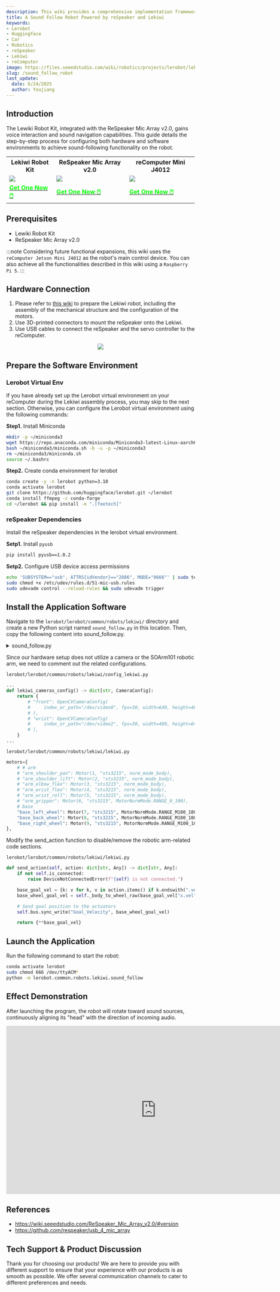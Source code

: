 ```yaml
---
description: This wiki provides a comprehensive implementation framework for equipping the Lekiwi Robot Kit with sound-following capabilities using ReSpeaker Mic Array v2.0 and reComputer Jetson Mini, covering hardware integration, environment configuration, and software adaptation while demonstrating real-time audio source tracking functionality. 
title: A Sound Follow Robot Powered by reSpeaker and Lekiwi
keywords:
- Lerobot
- Huggingface
- Car
- Robotics
- reSpeaker
- Lekiwi
- reComputer
image: https://files.seeedstudio.com/wiki/robotics/projects/lerobot/lekiwi/lekiwi_cad_v1.webp
slug: /sound_follow_robot
last_update:
  date: 6/24/2025
  author: Youjiang
---
```


## Introduction
The Lewiki Robot Kit, integrated with the ReSpeaker Mic Array v2.0, gains voice interaction and sound navigation capabilities. This guide details the step-by-step process for configuring both hardware and software environments to achieve sound-following functionality on the robot.

<div class="table-center">
  <table align="center">
    <tr>
        <th>Lekiwi Robot Kit</th>
        <th>ReSpeaker Mic Array v2.0</th>
        <th>reComputer Mini J4012</th>
    </tr>
    <tr>
        <td>
            <div style={{textAlign:'center'}}>
                <img src="https://files.seeedstudio.com/wiki/robotics/projects/lerobot/lekiwi/lekiwi_cad_v1.png" style={{width:250, height:'auto'}}/>
            </div>
        </td>
        <td>
            <div style={{textAlign:'center'}}>
                <img src="https://media-cdn.seeedstudio.com/media/catalog/product/cache/bb49d3ec4ee05b6f018e93f896b8a25d/0/2/02_7.png" style={{width:250, height:'auto'}}/>
            </div>
        </td>
        <td>
            <div style={{textAlign:'center'}}>
                <img src="https://media-cdn.seeedstudio.com/media/catalog/product/cache/bb49d3ec4ee05b6f018e93f896b8a25d/2/-/2-recomputer-mini-j30or40-45font_1.jpg" style={{width:250, height:'auto'}}/>
            </div>
        </td>
    </tr>
    <tr>
        <td>
            <div class="get_one_now_container" style={{textAlign: 'center'}}>
                <a class="get_one_now_item" href="https://www.seeedstudio.com/SO-ARM101-Low-Cost-AI-Arm-Kit-Pro-p-6427.html" target="_blank" rel="noopener noreferrer">
                    <strong><span><font color={'FFFFFF'} size={"4"}> Get One Now 🖱️</font></span></strong>
                </a>
            </div>
        </td>
        <td>
            <div class="get_one_now_container" style={{textAlign: 'center'}}>
                <a class="get_one_now_item" href="https://www.seeedstudio.com/ReSpeaker-Mic-Array-v2-0.html?___store=retailer" target="_blank" rel="noopener noreferrer">
                    <strong><span><font color={'FFFFFF'} size={"4"}> Get One Now 🖱️</font></span></strong>
                </a>
            </div>
        </td>
        <td>
            <div class="get_one_now_container" style={{textAlign: 'center'}}>
                <a class="get_one_now_item" href="https://www.seeedstudio.com/reComputer-Mini-J4012-with-Extension-p-6353.html" target="_blank" rel="noopener noreferrer">
                    <strong><span><font color={'FFFFFF'} size={"4"}> Get One Now 🖱️</font></span></strong>
                </a>
            </div>
        </td>
    </tr>
  </table>
</div>


## Prerequisites

- Lewiki Robot Kit
- ReSpeaker Mic Array v2.0

:::note
Considering future functional expansions, this wiki uses the `reComputer Jetson Mini J4012` as the robot's main control device. You can also achieve all the functionalities described in this wiki using a `Raspberry Pi 5`.
:::

## Hardware Connection

1. Please refer to [this wiki](https://wiki.seeedstudio.com/lerobot_lekiwi/) to prepare the Lekiwi robot, including the assembly of the mechanical structure and the configuration of the motors.
2. Use 3D-printed connectors to mount the reSpeaker onto the Lekiwi.
3. Use USB cables to connect the reSpeaker and the servo controller to the reComputer.

<div align="center">
    <img width={1000}
    src="https://files.seeedstudio.com/wiki/reComputer-Jetson/sound_follow/robot.jpg" />
</div>

## Prepare the Software Environment

### Lerobot Virtual Env
If you have already set up the Lerobot virtual environment on your reComputer during the Lekiwi assembly process, you may skip to the next section.
Otherwise, you can configure the Lerobot virtual environment using the following commands:

**Step1.** Install Miniconda
```bash
mkdir -p ~/miniconda3
wget https://repo.anaconda.com/miniconda/Miniconda3-latest-Linux-aarch64.sh -O ~/miniconda3/miniconda.sh
bash ~/miniconda3/miniconda.sh -b -u -p ~/miniconda3
rm ~/miniconda3/miniconda.sh
source ~/.bashrc
```
**Step2.** Create conda environment for lerobot
```bash
conda create -y -n lerobot python=3.10
conda activate lerobot
git clone https://github.com/huggingface/lerobot.git ~/lerobot
conda install ffmpeg -c conda-forge
cd ~/lerobot && pip install -e ".[feetech]"
```

### reSpeaker Dependencies

Install the reSpeaker dependencies in the lerobot virtual environment.

**Setp1.** Install `pyusb`

```bash
pip install pyusb==1.0.2
```

**Setp2.** Configure USB device access permissions

```bash
echo 'SUBSYSTEM=="usb", ATTRS{idVendor}=="2886", MODE="0666"' | sudo tee /etc/udev/rules.d/51-mic-usb.rules
sudo chmod +x /etc/udev/rules.d/51-mic-usb.rules
sudo udevadm control --reload-rules && sudo udevadm trigger
```

## Install the Application Software

Navigate to the `lerobot/lerobot/common/robots/lekiwi/` directory and create a new Python script named `sound_follow.py` in this location.
Then, copy the following content into sound_follow.py.

<details>

<summary> sound_follow.py </summary>

```python

#!/usr/bin/env python3


import logging
import time
import sys
import struct
import usb.core
import usb.util

from .config_lekiwi import LeKiwiConfig
from .lekiwi import LeKiwi

class Tuning:
    TIMEOUT = 100000

    def __init__(self, dev):
        self.dev = dev
        self.PARAMETERS = {
            'AECFREEZEONOFF': (18, 7, 'int', 1, 0, 'rw', 'Adaptive Echo Canceler updates inhibit.', '0 = Adaptation enabled', '1 = Freeze adaptation, filter only'),
            'AECNORM': (18, 19, 'float', 16, 0.25, 'rw', 'Limit on norm of AEC filter coefficients'),
            'AECPATHCHANGE': (18, 25, 'int', 1, 0, 'ro', 'AEC Path Change Detection.', '0 = false (no path change detected)', '1 = true (path change detected)'),
            'RT60': (18, 26, 'float', 0.9, 0.25, 'ro', 'Current RT60 estimate in seconds'),
            'HPFONOFF': (18, 27, 'int', 3, 0, 'rw', 'High-pass Filter on microphone signals.', '0 = OFF', '1 = ON - 70 Hz cut-off', '2 = ON - 125 Hz cut-off', '3 = ON - 180 Hz cut-off'),
            'RT60ONOFF': (18, 28, 'int', 1, 0, 'rw', 'RT60 Estimation for AES. 0 = OFF 1 = ON'),
            'AECSILENCELEVEL': (18, 30, 'float', 1, 1e-09, 'rw', 'Threshold for signal detection in AEC [-inf .. 0] dBov (Default: -80dBov = 10log10(1x10-8))'),
            'AECSILENCEMODE': (18, 31, 'int', 1, 0, 'ro', 'AEC far-end silence detection status. ', '0 = false (signal detected) ', '1 = true (silence detected)'),
            'AGCONOFF': (19, 0, 'int', 1, 0, 'rw', 'Automatic Gain Control. ', '0 = OFF ', '1 = ON'),
            'AGCMAXGAIN': (19, 1, 'float', 1000, 1, 'rw', 'Maximum AGC gain factor. ', '[0 .. 60] dB (default 30dB = 20log10(31.6))'),
            'AGCDESIREDLEVEL': (19, 2, 'float', 0.99, 1e-08, 'rw', 'Target power level of the output signal. ', '[-inf .. 0] dBov (default: -23dBov = 10log10(0.005))'),
            'AGCGAIN': (19, 3, 'float', 1000, 1, 'rw', 'Current AGC gain factor. ', '[0 .. 60] dB (default: 0.0dB = 20log10(1.0))'),
            'AGCTIME': (19, 4, 'float', 1, 0.1, 'rw', 'Ramps-up / down time-constant in seconds.'),
            'CNIONOFF': (19, 5, 'int', 1, 0, 'rw', 'Comfort Noise Insertion.', '0 = OFF', '1 = ON'),
            'FREEZEONOFF': (19, 6, 'int', 1, 0, 'rw', 'Adaptive beamformer updates.', '0 = Adaptation enabled', '1 = Freeze adaptation, filter only'),
            'STATNOISEONOFF': (19, 8, 'int', 1, 0, 'rw', 'Stationary noise suppression.', '0 = OFF', '1 = ON'),
            'GAMMA_NS': (19, 9, 'float', 3, 0, 'rw', 'Over-subtraction factor of stationary noise. min .. max attenuation'),
            'MIN_NS': (19, 10, 'float', 1, 0, 'rw', 'Gain-floor for stationary noise suppression.', '[-inf .. 0] dB (default: -16dB = 20log10(0.15))'),
            'NONSTATNOISEONOFF': (19, 11, 'int', 1, 0, 'rw', 'Non-stationary noise suppression.', '0 = OFF', '1 = ON'),
            'GAMMA_NN': (19, 12, 'float', 3, 0, 'rw', 'Over-subtraction factor of non- stationary noise. min .. max attenuation'),
            'MIN_NN': (19, 13, 'float', 1, 0, 'rw', 'Gain-floor for non-stationary noise suppression.', '[-inf .. 0] dB (default: -10dB = 20log10(0.3))'),
            'ECHOONOFF': (19, 14, 'int', 1, 0, 'rw', 'Echo suppression.', '0 = OFF', '1 = ON'),
            'GAMMA_E': (19, 15, 'float', 3, 0, 'rw', 'Over-subtraction factor of echo (direct and early components). min .. max attenuation'),
            'GAMMA_ETAIL': (19, 16, 'float', 3, 0, 'rw', 'Over-subtraction factor of echo (tail components). min .. max attenuation'),
            'GAMMA_ENL': (19, 17, 'float', 5, 0, 'rw', 'Over-subtraction factor of non-linear echo. min .. max attenuation'),
            'NLATTENONOFF': (19, 18, 'int', 1, 0, 'rw', 'Non-Linear echo attenuation.', '0 = OFF', '1 = ON'),
            'NLAEC_MODE': (19, 20, 'int', 2, 0, 'rw', 'Non-Linear AEC training mode.', '0 = OFF', '1 = ON - phase 1', '2 = ON - phase 2'),
            'SPEECHDETECTED': (19, 22, 'int', 1, 0, 'ro', 'Speech detection status.', '0 = false (no speech detected)', '1 = true (speech detected)'),
            'FSBUPDATED': (19, 23, 'int', 1, 0, 'ro', 'FSB Update Decision.', '0 = false (FSB was not updated)', '1 = true (FSB was updated)'),
            'FSBPATHCHANGE': (19, 24, 'int', 1, 0, 'ro', 'FSB Path Change Detection.', '0 = false (no path change detected)', '1 = true (path change detected)'),
            'TRANSIENTONOFF': (19, 29, 'int', 1, 0, 'rw', 'Transient echo suppression.', '0 = OFF', '1 = ON'),
            'VOICEACTIVITY': (19, 32, 'int', 1, 0, 'ro', 'VAD voice activity status.', '0 = false (no voice activity)', '1 = true (voice activity)'),
            'STATNOISEONOFF_SR': (19, 33, 'int', 1, 0, 'rw', 'Stationary noise suppression for ASR.', '0 = OFF', '1 = ON'),
            'NONSTATNOISEONOFF_SR': (19, 34, 'int', 1, 0, 'rw', 'Non-stationary noise suppression for ASR.', '0 = OFF', '1 = ON'),
            'GAMMA_NS_SR': (19, 35, 'float', 3, 0, 'rw', 'Over-subtraction factor of stationary noise for ASR. ', '[0.0 .. 3.0] (default: 1.0)'),
            'GAMMA_NN_SR': (19, 36, 'float', 3, 0, 'rw', 'Over-subtraction factor of non-stationary noise for ASR. ', '[0.0 .. 3.0] (default: 1.1)'),
            'MIN_NS_SR': (19, 37, 'float', 1, 0, 'rw', 'Gain-floor for stationary noise suppression for ASR.', '[-inf .. 0] dB (default: -16dB = 20log10(0.15))'),
            'MIN_NN_SR': (19, 38, 'float', 1, 0, 'rw', 'Gain-floor for non-stationary noise suppression for ASR.', '[-inf .. 0] dB (default: -10dB = 20log10(0.3))'),
            'GAMMAVAD_SR': (19, 39, 'float', 1000, 0, 'rw', 'Set the threshold for voice activity detection.', '[-inf .. 60] dB (default: 3.5dB 20log10(1.5))'),
            # 'KEYWORDDETECT': (20, 0, 'int', 1, 0, 'ro', 'Keyword detected. Current value so needs polling.'),
            'DOAANGLE': (21, 0, 'int', 359, 0, 'ro', 'DOA angle. Current value. Orientation depends on build configuration.')
        }

    def write(self, name, value):
        try:
            data = self.PARAMETERS[name]
        except KeyError:
            return

        if data[5] == 'ro':
            raise ValueError('{} is read-only'.format(name))

        id = data[0]

        # 4 bytes offset, 4 bytes value, 4 bytes type
        if data[2] == 'int':
            payload = struct.pack(b'iii', data[1], int(value), 1)
        else:
            payload = struct.pack(b'ifi', data[1], float(value), 0)

        self.dev.ctrl_transfer(
            usb.util.CTRL_OUT | usb.util.CTRL_TYPE_VENDOR | usb.util.CTRL_RECIPIENT_DEVICE,
            0, 0, id, payload, self.TIMEOUT)

    def read(self, name):
        try:
            data = self.PARAMETERS[name]
        except KeyError:
            return

        id = data[0]

        cmd = 0x80 | data[1]
        if data[2] == 'int':
            cmd |= 0x40

        length = 8

        response = self.dev.ctrl_transfer(
            usb.util.CTRL_IN | usb.util.CTRL_TYPE_VENDOR | usb.util.CTRL_RECIPIENT_DEVICE,
            0, cmd, id, length, self.TIMEOUT)

        # response = struct.unpack(b'ii', response.tostring())
        response = struct.unpack(b'ii', response.tobytes() if sys.version_info[1]>=2 else response.tostring())

        if data[2] == 'int':
            result = response[0]
        else:
            result = response[0] * (2.**response[1])

        return result

    def set_vad_threshold(self, db):
        self.write('GAMMAVAD_SR', db)

    def is_voice(self):
        return self.read('VOICEACTIVITY')

    @property
    def direction(self):
        return self.read('DOAANGLE')

    @property
    def version(self):
        return self.dev.ctrl_transfer(
            usb.util.CTRL_IN | usb.util.CTRL_TYPE_VENDOR | usb.util.CTRL_RECIPIENT_DEVICE,
            0, 0x80, 0, 1, self.TIMEOUT)[0]

    def close(self):
        """
        close the interface
        """
        usb.util.dispose_resources(self.dev)


class SoundFollowingRobot:
    def __init__(self):
        logging.info("Configuring LeKiwi")
        self.robot = LeKiwi(LeKiwiConfig())
        logging.info("Connecting LeKiwi")
        self.robot.connect(False)

        # scale factor
        self.scale_factor = 2
        self.angle_threshold = 5.0

        self.mic = self.find()

    def find(self, vid=0x2886, pid=0x0018):
        dev = usb.core.find(idVendor=vid, idProduct=pid)
        if not dev:
            return

        return Tuning(dev)
    
    def get_sound_direction(self):
        return self.mic.read("DOAANGLE")
        
    def robot_turn(self, speed):
        data = {'x.vel': 0.0, 'y.vel': 0.0, 'theta.vel': int(speed/self.scale_factor)}
        _action_sent = self.robot.send_action(data)

    def run(self):
        try:
            self.mic.set_vad_threshold(5)
            while True:
                if robot.mic.is_voice():
                    sound_angle = self.get_sound_direction()
                    angle_diff = sound_angle - 90
                    if angle_diff > 180:
                        angle_diff -= 360
                    elif angle_diff < -180:
                        angle_diff += 360
                    if abs(angle_diff) < self.angle_threshold:
                        self.robot_turn(0)
                    else:
                        self.robot_turn(angle_diff)
                    print(f"voice angle: {sound_angle}")
                else:
                    print('No voice detected!')
                time.sleep(0.2)
        except KeyboardInterrupt:
            print("Finish")
        except Exception as e:
            print(f"Exception occurred: {e}")
        finally:
            self.close()
    
    def close(self):
        self.robot_turn(0)
        self.robot.disconnect()
        self.mic.close()


if __name__ == "__main__":
    robot = SoundFollowingRobot()
    robot.run()

```

</details>

Since our hardware setup does not utilize a camera or the SOArm101 robotic arm, we need to comment out the related configurations.

`lerobot/lerobot/common/robots/lekiwi/config_lekiwi.py`

```python
...
def lekiwi_cameras_config() -> dict[str, CameraConfig]:
    return {
        # "front": OpenCVCameraConfig(
        #     index_or_path="/dev/video0", fps=30, width=640, height=480, rotation=Cv2Rotation.ROTATE_180
        # ),
        # "wrist": OpenCVCameraConfig(
        #     index_or_path="/dev/video2", fps=30, width=480, height=640, rotation=Cv2Rotation.ROTATE_90
        # ),
    }
...
```

`lerobot/lerobot/common/robots/lekiwi/lekiwi.py`

```python
motors={
    # # arm
    # "arm_shoulder_pan": Motor(1, "sts3215", norm_mode_body),
    # "arm_shoulder_lift": Motor(2, "sts3215", norm_mode_body),
    # "arm_elbow_flex": Motor(3, "sts3215", norm_mode_body),
    # "arm_wrist_flex": Motor(4, "sts3215", norm_mode_body),
    # "arm_wrist_roll": Motor(5, "sts3215", norm_mode_body),
    # "arm_gripper": Motor(6, "sts3215", MotorNormMode.RANGE_0_100),
    # base
    "base_left_wheel": Motor(7, "sts3215", MotorNormMode.RANGE_M100_100),
    "base_back_wheel": Motor(8, "sts3215", MotorNormMode.RANGE_M100_100),
    "base_right_wheel": Motor(9, "sts3215", MotorNormMode.RANGE_M100_100),
},
```

Modify the send_action function to disable/remove the robotic arm-related code sections.

`lerobot/lerobot/common/robots/lekiwi/lekiwi.py`

```python
def send_action(self, action: dict[str, Any]) -> dict[str, Any]:
    if not self.is_connected:
        raise DeviceNotConnectedError(f"{self} is not connected.")

    base_goal_vel = {k: v for k, v in action.items() if k.endswith(".vel")}
    base_wheel_goal_vel = self._body_to_wheel_raw(base_goal_vel["x.vel"], base_goal_vel["y.vel"], base_goal_vel["theta.vel"])

    # Send goal position to the actuators
    self.bus.sync_write("Goal_Velocity", base_wheel_goal_vel)

    return {**base_goal_vel}
```

## Launch the Application

Run the following command to start the robot:

```bash
conda activate lerobot
sudo chmod 666 /dev/ttyACM*
python -m lerobot.common.robots.lekiwi.sound_follow
```

## Effect Demonstration

After launching the program, the robot will rotate toward sound sources, continuously aligning its "head" with the direction of incoming audio.

<div align="center">
<iframe width="800" height="450" src="https://www.youtube.com/embed/uI_leYm_m-w" title="A Sound Follow Robot Powered by reSpeaker and Lekiwi" frameborder="0" allow="accelerometer; autoplay; clipboard-write; encrypted-media; gyroscope; picture-in-picture; web-share" referrerpolicy="strict-origin-when-cross-origin" allowfullscreen></iframe>
</div>

## References

- https://wiki.seeedstudio.com/ReSpeaker_Mic_Array_v2.0/#version 
- https://github.com/respeaker/usb_4_mic_array 

## Tech Support & Product Discussion

Thank you for choosing our products! We are here to provide you with different support to ensure that your experience with our products is as smooth as possible. We offer several communication channels to cater to different preferences and needs.

<div class="button_tech_support_container">
<a href="https://forum.seeedstudio.com/" class="button_forum"></a>
<a href="https://www.seeedstudio.com/contacts" class="button_email"></a>
</div>

<div class="button_tech_support_container">
<a href="https://discord.gg/eWkprNDMU7" class="button_discord"></a>
<a href="https://github.com/Seeed-Studio/wiki-documents/discussions/69" class="button_discussion"></a>
</div>
